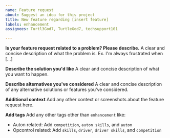 ```yaml
---
name: Feature request
about: Suggest an idea for this project
title: New feature regarding [insert feature]
labels: enhancement
assignees: Turtl3God7, TurtleGod7, techsupport101

---
```


**Is your feature request related to a problem? Please describe.**
A clear and concise description of what the problem is. Ex. I'm always frustrated when [...]

**Describe the solution you'd like**
A clear and concise description of what you want to happen.

**Describe alternatives you've considered**
A clear and concise description of any alternative solutions or features you've considered.

**Additional context**
Add any other context or screenshots about the feature request here.

**Add tags**
Add any other tags other than `enhancement` like:
- Auton related:
Add `competition`, `auton skills`, and `auton` 
- Opcontrol related:
Add `skills`, `driver`, `driver skills`, and `competition`
